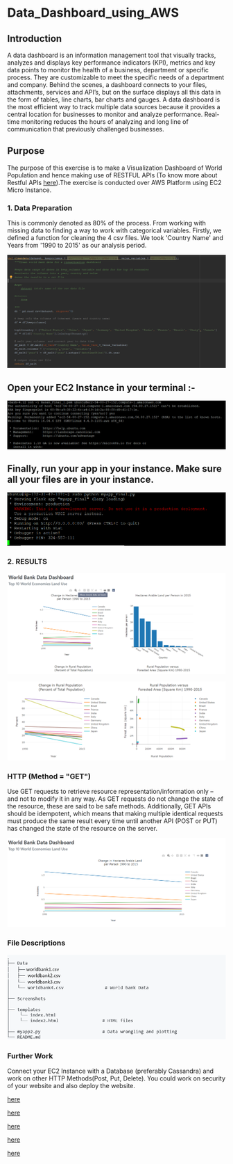 # Data_Dashboard_using_AWS

## Introduction
A data dashboard is an information management tool that visually tracks, analyzes and displays key performance indicators (KPI), metrics and key data points to monitor the health of a business, department or specific process. They are customizable to meet the specific needs of a department and company. Behind the scenes, a dashboard connects to your files, attachments, services and API’s, but on the surface displays all this data in the form of tables, line charts, bar charts and gauges. A data dashboard is the most efficient way to track multiple data sources because it provides a central location for businesses to monitor and analyze performance. Real-time monitoring reduces the hours of analyzing and long line of communication that previously challenged businesses.

## Purpose
The purpose of this exercise is to make a Visualization Dashboard of World Population and hence making use of RESTFUL APIs (To know more about Restful APIs [here](https://pusher.com/tutorials/understanding-rest-api)).The exercise is conducted over AWS Platform using EC2 Micro Instance.

### 1. Data Preparation
This is commonly denoted as 80% of the process. From working with missing data to finding a way to work with categorical variables. Firstly, we defined a function for cleaning the 4 csv files. We took 'Country Name' and Years from '1990 to 2015' as our analysis period.

![](https://github.com/Hasan557/Data_Dashboard/blob/master/Screenshots/Clean_files.png)

## Open your EC2 Instance in your terminal :-

![](https://github.com/Hasan557/Data_Dashboard/blob/master/Screenshots/AWS_Instance.png)

## Finally, run your app in your instance. Make sure all your files are in your instance.

![](https://github.com/Hasan557/Data_Dashboard/blob/master/Screenshots/run_app.png)


### 2. RESULTS

![World_Population](https://github.com/Hasan557/Data_Dashboard/blob/master/Screenshots/Ouput1.png)

![](https://github.com/Hasan557/Data_Dashboard/blob/master/Screenshots/part2.png)

### HTTP (Method = "GET")

Use GET requests to retrieve resource representation/information only – and not to modify it in any way. As GET requests do not change the state of the resource, these are said to be safe methods. Additionally, GET APIs should be idempotent, which means that making multiple identical requests must produce the same result every time until another API (POST or PUT) has changed the state of the resource on the server.

![](https://github.com/Hasan557/Data_Dashboard/blob/master/Screenshots/part3.png)

### File Descriptions

![](https://github.com/Hasan557/Data_Dashboard/blob/master/Screenshots/File_Descip.png)



### Further Work
Connect your EC2 Instance with a Database (preferably Cassandra) and work on other HTTP Methods(Post, Put, Delete). You could work on security of your website and also deploy the website.

[here](https://github.com/Hasan557/Sales_Prediction)

[here](https://www.linkedin.com/in/hasan-adil/)

[here](https://github.com/Hasan557/Data_Dashboard)

[here](https://github.com/Hasan557/Super-Resolution-Convolutional-Neural-Network)

[here](https://github.com/Hasan557/Generative-Adversarial-Network)

